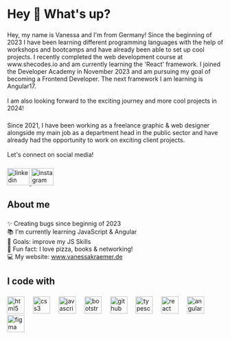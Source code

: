 <h1 align="left">Hey 👋 What's up?</h1>

###

<p align="left">Hey, my name is Vanessa and I'm from Germany! Since the beginning of 2023 I have been learning different programming languages with the help of workshops and bootcamps and have already been able to set up cool projects. I recently completed the web development course at www.shecodes.io and am currently learning the 'React' framework. I joined the Developer Academy in November 2023 and am pursuing my goal of becoming a Frontend Developer. The next framework I am learning is Angular17. <br><br>I am also looking forward to the exciting journey and more cool projects in 2024!</p>

###

<p align="left">Since 2021, I have been working as a freelance graphic & web designer alongside my main job as a department head in the public sector and have already had the opportunity to work on exciting client projects.<br><br>Let's connect on social media!</p>

###

<div align="left">
  <a href="https://www.linkedin.com/in/vanessa-josy/" target="_blank">
    <img src="https://raw.githubusercontent.com/maurodesouza/profile-readme-generator/master/src/assets/icons/social/linkedin/default.svg" width="52" height="40" alt="linkedin logo"  />
  </a>
  <a href="https://www.instagram.com/vanessakraemer.de/" target="_blank">
    <img src="https://raw.githubusercontent.com/maurodesouza/profile-readme-generator/master/src/assets/icons/social/instagram/default.svg" width="52" height="40" alt="instagram logo"  />
  </a>
</div>

###

<h2 align="left">About me</h2>

###

<p align="left">✨ Creating bugs since beginnig of 2023<br>📚 I'm currently learning JavaScript & Angular<br>🎯 Goals: improve my JS Skills <br>🎲 Fun fact: I love pizza, books & networking!<br>💻 My website: <a href="https://www.vanessakraemer.de" target="_blank">www.vanessakraemer.de</a></p>

###

<h2 align="left">I code with</h2>

###

<div align="left">
  <img src="https://cdn.jsdelivr.net/gh/devicons/devicon/icons/html5/html5-original.svg" height="40" alt="html5 logo"  />
  <img width="12" />
  <img src="https://cdn.jsdelivr.net/gh/devicons/devicon/icons/css3/css3-original.svg" height="40" alt="css3 logo"  />
  <img width="12" />
  <img src="https://cdn.jsdelivr.net/gh/devicons/devicon/icons/javascript/javascript-original.svg" height="40" alt="javascript logo"  />
  <img width="12" />
  <img src="https://cdn.jsdelivr.net/gh/devicons/devicon/icons/bootstrap/bootstrap-original.svg" height="40" alt="bootstrap logo"  />
  <img width="12" />
  <img src="https://cdn.jsdelivr.net/gh/devicons/devicon/icons/github/github-original.svg" height="40" alt="github logo"  />
  <img width="12" />
  <img src="https://cdn.jsdelivr.net/gh/devicons/devicon/icons/typescript/typescript-original.svg" height="40" alt="typescript logo"  />
  <img width="12" />
  <img src="https://cdn.jsdelivr.net/gh/devicons/devicon/icons/react/react-original.svg" height="40" alt="react logo"  />
  <img width="12" />
  <img src="https://cdn.jsdelivr.net/gh/devicons/devicon/icons/angularjs/angularjs-original.svg" height="40" alt="angularjs logo"  />
  <img width="12" />
  <img src="https://cdn.jsdelivr.net/gh/devicons/devicon/icons/figma/figma-original.svg" height="40" alt="figma logo"  />
</div>

###
